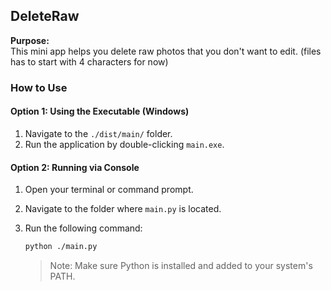 ## DeleteRaw

**Purpose:**  
This mini app helps you delete raw photos that you don't want to edit. (files has to start with 4 characters for now)

### How to Use

#### Option 1: Using the Executable (Windows)

1. Navigate to the `./dist/main/` folder.
2. Run the application by double-clicking `main.exe`. 

#### Option 2: Running via Console

1. Open your terminal or command prompt.
2. Navigate to the folder where `main.py` is located.
3. Run the following command:

   ```bash
   python ./main.py
   ```

   > Note: Make sure Python is installed and added to your system's PATH.

